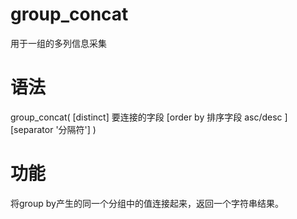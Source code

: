 # group_concat

用于一组的多列信息采集

语法
===
group_concat( [distinct] 要连接的字段 [order by 排序字段 asc/desc  ] [separator '分隔符'] )

功能
===
将group by产生的同一个分组中的值连接起来，返回一个字符串结果。